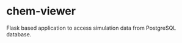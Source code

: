 chem-viewer
===========

Flask based application to access simulation data from PostgreSQL database.
